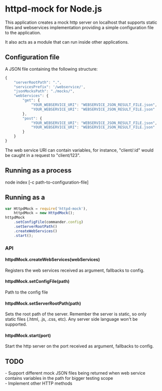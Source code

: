 # httpd-mock for Node.js

This application creates a mock http server on localhost that supports static
files and webservices implementation providing a simple configuration file to
the application.

It also acts as a module that can run inside other applications.

## Configuration file
A JSON file containing the following structure:
```js
{
    "serverRootPath": ".",
    "servicesPrefix": '/webservice/',
    "jsonMocksPath": "./mocks/",
    "webServices": {
        "get": {
            "YOUR_WEBSERVICE_URI": "WEBSERVICE_JSON_RESULT_FILE.json",
            "YOUR_WEBSERVICE_URI": "WEBSERVICE_JSON_RESULT_FILE.json"
        },
        "post": {
			"YOUR_WEBSERVICE_URI": "WEBSERVICE_JSON_RESULT_FILE.json",
            "YOUR_WEBSERVICE_URI": "WEBSERVICE_JSON_RESULT_FILE.json"
		}
	}
}
```
The web service URI can contain variables, for instance, "client/:id" would be
caught in a request to "client/123".

## Running as a process
node index [-c path-to-configuration-file]

## Running as a 
```js
var HttpdMock = require('httpd-mock'),
    httpdMock = new HttpdMock();
httpdMock
    .setConfigFile(commander.config)
    .setServerRootPath()
    .createWebServices()
    .start();
```

### API
#### httpdMock.createWebServices(webServices)
Registers the web services received as argument, fallbacks to config.

#### httpdMock.setConfigFile(path)
Path to the config file

#### httpdMock.setServerRootPath(path)
Sets the root path of the server. Remember the server is static, so only static
files (.html, .js, .css, etc). Any server side language won't be supported.

#### httpdMock.start(port)
Start the http server on the port received as argument, fallbacks to config.

## TODO
\- Support different mock JSON files being returned when web service contains
variables in the path for bigger testing scope<br />
\- Implement other HTTP methods